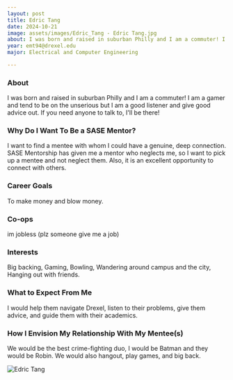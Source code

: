 ```yaml
---
layout: post
title: Edric Tang 
date: 2024-10-21
image: assets/images/Edric_Tang - Edric Tang.jpg
about: I was born and raised in suburban Philly and I am a commuter! I am a gamer and tend to be on the unserious but I am a good listener and give good advice out. If you need anyone to talk to, I'll be there!
year: emt94@drexel.edu
major: Electrical and Computer Engineering

---
```


### About

I was born and raised in suburban Philly and I am a commuter! I am a gamer and tend to be on the unserious but I am a good listener and give good advice out. If you need anyone to talk to, I'll be there!

### Why Do I Want To Be a SASE Mentor?

I want to find a mentee with whom I could have a genuine, deep connection. SASE Mentorship has given me a mentor who neglects me, so I want to pick up a mentee and not neglect them. Also, it is an excellent opportunity to connect with others. 

### Career Goals

To make money and blow money. 

### Co-ops

im jobless (plz someone give me a job)

### Interests

Big backing, Gaming, Bowling, Wandering around campus and the city, Hanging out with friends. 

### What to Expect From Me

I would help them navigate Drexel, listen to their problems, give them advice, and guide them with their academics. 

### How I Envision My Relationship With My Mentee(s) 

We would be the best crime-fighting duo, I would be Batman and they would be Robin. We would also hangout, play games, and big back. 

<div class="text-center my-5">
    <img src="https://sase-drexel.github.io/mentorship-2024/assets/images/Edric_Tang - Edric Tang.jpg" alt="Edric Tang" class="rounded post-img" />
</div>
